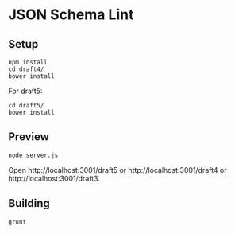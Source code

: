 # JSON Schema Lint

## Setup
```
npm install
cd draft4/
bower install
```

For draft5:
```
cd draft5/
bower install
```

## Preview

```
node server.js
```
Open http://localhost:3001/draft5 or http://localhost:3001/draft4 or http://localhost:3001/draft3.

## Building

```
grunt
```

